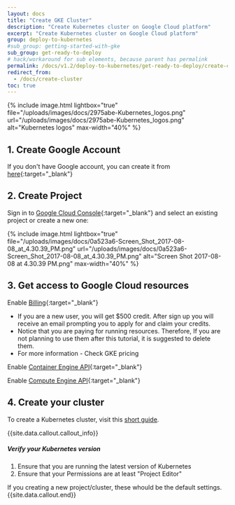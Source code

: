 ```yaml
---
layout: docs
title: "Create GKE Cluster"
description: "Create Kubernetes cluster on Google Cloud platform"
excerpt: "Create Kubernetes cluster on Google Cloud platform"
group: deploy-to-kubernetes
#sub_group: getting-started-with-gke
sub_group: get-ready-to-deploy
# hack/workaround for sub elements, because parent has permalink
permalink: /docs/v1.2/deploy-to-kubernetes/get-ready-to-deploy/create-cluster/
redirect_from:
  - /docs/create-cluster
toc: true
---
```


{% include image.html 
lightbox="true" 
file="/uploads/images/docs/2975abe-Kubernetes_logos.png" 
url="/uploads/images/docs/2975abe-Kubernetes_logos.png" 
alt="Kubernetes logos" 
max-width="40%" 
%}
 
## 1. Create Google Account
If you don't have Google account, you can create it from [here](https://accounts.google.com/SignUp){:target="_blank"} 
 
## 2. Create Project
Sign in to [Google Cloud Console](https://console.cloud.google.com/){:target="_blank"} and select an existing project or create a new one:

{% include image.html 
lightbox="true" 
file="/uploads/images/docs/0a523a6-Screen_Shot_2017-08-08_at_4.30.39_PM.png" 
url="/uploads/images/docs/0a523a6-Screen_Shot_2017-08-08_at_4.30.39_PM.png" 
alt="Screen Shot 2017-08-08 at 4.30.39 PM.png" 
max-width="40%" 
%}

## 3. Get access to Google Cloud resources
 
Enable [Billing](https://console.cloud.google.com/billing){:target="_blank"}
* If you are a new user, you will get $500 credit. After sign up you will receive an email prompting you to apply for and claim your credits. 
* Notice that you are paying for running resources. Therefore, If you are not planning to use them after this tutorial, it is suggested to delete them.
* For more information - Check GKE pricing
 
Enable [Container Engine API](https://console.cloud.google.com/apis/api/container/overview){:target="_blank"}

Enable [Compute Engine API](https://console.cloud.google.com/apis/api/compute_component/overview){:target="_blank"}

## 4. Create your cluster

To create a Kubernetes cluster, visit this [short guide](https://cloud.google.com/container-engine/docs/quickstart).

{{site.data.callout.callout_info}}
##### Verify your Kubernetes version

1. Ensure that you are running the latest version of Kubernetes
2. Ensure that your Permissions are at least "Project Editor"

If you creating a new project/cluster, these whould be the default settings. 
{{site.data.callout.end}}
